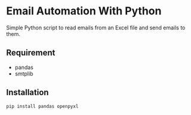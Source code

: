 # Email Automation With Python
Simple Python script to read emails from an Excel file and send emails to them.

## Requirement
- pandas
- smtplib
  
## Installation  
`pip install pandas openpyxl`
